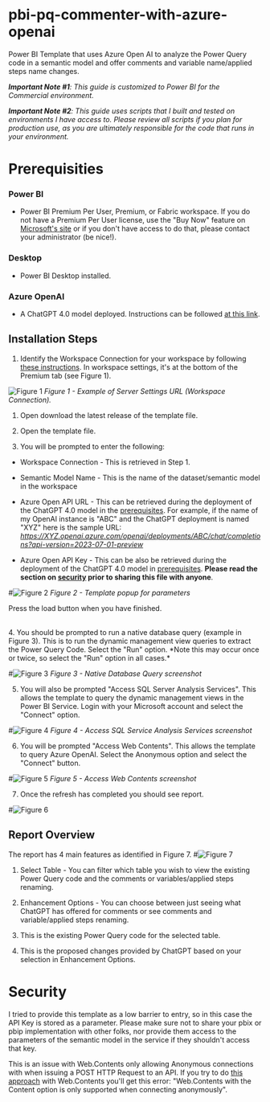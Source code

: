 # pbi-pq-commenter-with-azure-openai
Power BI Template that uses Azure Open AI to analyze the Power Query code in a semantic model and offer comments and variable name/applied steps name changes.

***Important Note #1**: This guide is customized to Power BI for the Commercial environment.*

***Important Note #2**: This guide uses scripts that I built and tested on environments I have access to. Please review all scripts if you plan for production use, as you are ultimately responsible for the code that runs in your environment.*

# Prerequisities

### Power BI
-   Power BI Premium Per User, Premium, or Fabric workspace. If you do not have a Premium Per User license, use the "Buy Now" feature on <a href="https://docs.microsoft.com/en-us/power-bi/admin/service-premium-per-user-faq" target="_blank">Microsoft's site</a> or if you don't have access to do that, please contact your administrator (be nice!).

### Desktop

-   Power BI Desktop installed.

### Azure OpenAI

-   A ChatGPT 4.0 model deployed.  Instructions can be followed [at this link](https://learn.microsoft.com/en-us/azure/ai-services/openai/how-to/create-resource?pivots=web-portal).

## Installation Steps

1. Identify the Workspace Connection for your workspace by following [these instructions](https://learn.microsoft.com/en-us/power-bi/enterprise/service-premium-connect-tools).  In workspace settings, it's at the bottom of the Premium tab (see Figure 1).

![Figure 1](./documentation/images/workspace-settings.png)
*Figure 1 - Example of Server Settings URL (Workspace Connection).*

1. Open download the latest release of the template file.

2. Open the template file.

3.  You will be prompted to enter the following:

- Workspace Connection - This is retrieved in Step 1.
- Semantic Model Name - This is the name of the dataset/semantic model in the workspace
-  Azure Open API URL - This can be retrieved during the deployment of the ChatGPT 4.0 model in the [prerequisites](#prerequisities). For example, if the name of my OpenAI instance is "ABC" and the ChatGPT deployment is named "XYZ" here is the sample URL: *https://XYZ.openai.azure.com/openai/deployments/ABC/chat/completions?api-version=2023-07-01-preview*

- Azure Open API Key - This can be also be retrieved during the deployment of the ChatGPT 4.0 model in [prerequisites](#prerequisities). **Please read the section on [security](#security) prior to sharing this file with anyone**.

#![Figure 2](./documentation/images/template-popup.png)
*Figure 2 - Template popup for parameters*

Press the load button when you have finished.

<br/>
4. You should be prompted to run a native database query (example in Figure 3). This is to run the dynamic management view queries to extract the Power Query Code. Select the "Run" option. *Note this may occur once or twice, so select the "Run" option in all cases.*

#![Figure 3](./documentation/images/native-database-query.png)
*Figure 3 - Native Database Query screenshot*

5. You will also be prompted "Access SQL Server Analysis Services". This allows the template to query the dynamic management views in the Power BI Service. Login with your Microsoft account and select the "Connect" option.

#![Figure 4](./documentation/images/pbi-auth.png)
*Figure 4 - Access SQL Service Analysis Services screenshot*

6. You will be prompted "Access Web Contents".  This allows the template to query Azure OpenAI.  Select the Anonymous option and select the "Connect" button.

#![Figure 5](./documentation/images/open-ai-auth.png)
*Figure 5 - Access Web Contents screenshot*

7. Once the refresh has completed you should see report.

#![Figure 6](./documentation/images/report-example.png)

## Report Overview

The report has 4 main features as identified in Figure 7.
#![Figure 7](./documentation/images/report-overview.png)

1. Select Table - You can filter which table you wish to view the existing Power Query code and the comments or variables/applied steps renaming.

2. Enhancement Options - You can choose between just seeing what ChatGPT has offered for comments or see comments and variable/applied steps renaming.

3. This is the existing Power Query code for the selected table.

4. This is the proposed changes provided by ChatGPT based on your selection in Enhancement Options.

# Security

I tried to provide this template as a low barrier to entry, so in this case the API Key is stored as a parameter.  Please make sure not to share your pbix or pbip implementation with other folks, nor provide them access to the parameters of the semantic model in the service if they shouldn't access that key.

This is an issue with Web.Contents only allowing Anonymous connections with when issuing a POST HTTP Request to an API.  If you try to do [this approach](https://learn.microsoft.com/en-us/powerquery-m/web-contents#example-3) with Web.Contents  you'll get this error: "Web.Contents with the Content option is only supported when connecting anonymously".